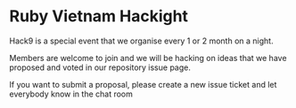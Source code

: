 # Ruby Vietnam Hackight

Hack9 is a special event that we organise every 1 or 2 month on a night.

Members are welcome to join and we will be hacking on ideas that we have proposed and voted in our repository issue page.

If you want to submit a proposal, please create a new issue ticket and let everybody know in the chat room

